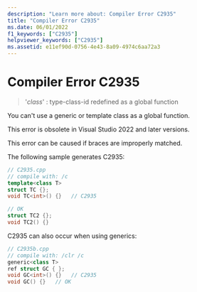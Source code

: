 ```yaml
---
description: "Learn more about: Compiler Error C2935"
title: "Compiler Error C2935"
ms.date: 06/01/2022
f1_keywords: ["C2935"]
helpviewer_keywords: ["C2935"]
ms.assetid: e11ef90d-0756-4e43-8a09-4974c6aa72a3
---
```

# Compiler Error C2935

> '*class*' : type-class-id redefined as a global function

You can't use a generic or template class as a global function.

This error is obsolete in Visual Studio 2022 and later versions.

This error can be caused if braces are improperly matched.

The following sample generates C2935:

```cpp
// C2935.cpp
// compile with: /c
template<class T>
struct TC {};
void TC<int>() {}   // C2935

// OK
struct TC2 {};
void TC2() {}
```

C2935 can also occur when using generics:

```cpp
// C2935b.cpp
// compile with: /clr /c
generic<class T>
ref struct GC { };
void GC<int>() {}   // C2935
void GC() {}   // OK
```
